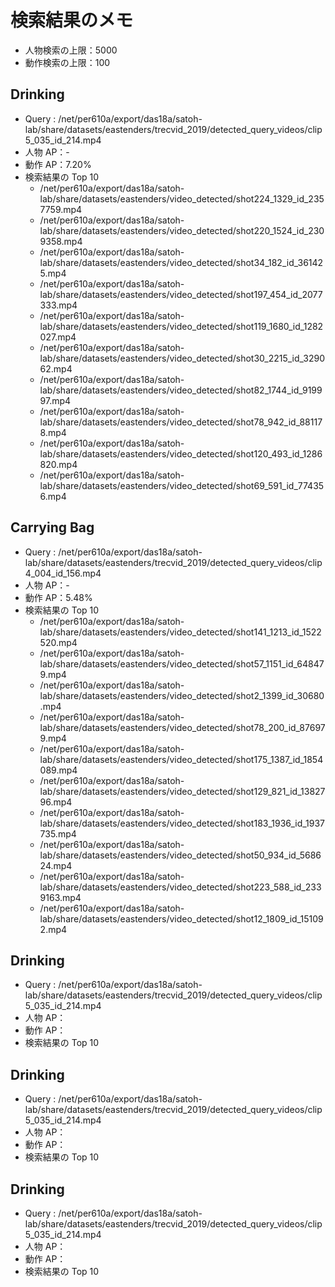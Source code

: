 # 検索結果のメモ
- 人物検索の上限：5000
- 動作検索の上限：100

## Drinking
- Query : /net/per610a/export/das18a/satoh-lab/share/datasets/eastenders/trecvid_2019/detected_query_videos/clip5_035_id_214.mp4
- 人物 AP：-
- 動作 AP：7.20%
- 検索結果の Top 10
  - /net/per610a/export/das18a/satoh-lab/share/datasets/eastenders/video_detected/shot224_1329_id_2357759.mp4
  - /net/per610a/export/das18a/satoh-lab/share/datasets/eastenders/video_detected/shot220_1524_id_2309358.mp4
  - /net/per610a/export/das18a/satoh-lab/share/datasets/eastenders/video_detected/shot34_182_id_361425.mp4
  - /net/per610a/export/das18a/satoh-lab/share/datasets/eastenders/video_detected/shot197_454_id_2077333.mp4
  - /net/per610a/export/das18a/satoh-lab/share/datasets/eastenders/video_detected/shot119_1680_id_1282027.mp4
  - /net/per610a/export/das18a/satoh-lab/share/datasets/eastenders/video_detected/shot30_2215_id_329062.mp4
  - /net/per610a/export/das18a/satoh-lab/share/datasets/eastenders/video_detected/shot82_1744_id_919997.mp4
  - /net/per610a/export/das18a/satoh-lab/share/datasets/eastenders/video_detected/shot78_942_id_881178.mp4
  - /net/per610a/export/das18a/satoh-lab/share/datasets/eastenders/video_detected/shot120_493_id_1286820.mp4
  - /net/per610a/export/das18a/satoh-lab/share/datasets/eastenders/video_detected/shot69_591_id_774356.mp4

## Carrying Bag
- Query : /net/per610a/export/das18a/satoh-lab/share/datasets/eastenders/trecvid_2019/detected_query_videos/clip4_004_id_156.mp4
- 人物 AP：-
- 動作 AP：5.48%
- 検索結果の Top 10
  - /net/per610a/export/das18a/satoh-lab/share/datasets/eastenders/video_detected/shot141_1213_id_1522520.mp4
  - /net/per610a/export/das18a/satoh-lab/share/datasets/eastenders/video_detected/shot57_1151_id_648479.mp4
  - /net/per610a/export/das18a/satoh-lab/share/datasets/eastenders/video_detected/shot2_1399_id_30680.mp4
  - /net/per610a/export/das18a/satoh-lab/share/datasets/eastenders/video_detected/shot78_200_id_876979.mp4
  - /net/per610a/export/das18a/satoh-lab/share/datasets/eastenders/video_detected/shot175_1387_id_1854089.mp4
  - /net/per610a/export/das18a/satoh-lab/share/datasets/eastenders/video_detected/shot129_821_id_1382796.mp4
  - /net/per610a/export/das18a/satoh-lab/share/datasets/eastenders/video_detected/shot183_1936_id_1937735.mp4
  - /net/per610a/export/das18a/satoh-lab/share/datasets/eastenders/video_detected/shot50_934_id_568624.mp4
  - /net/per610a/export/das18a/satoh-lab/share/datasets/eastenders/video_detected/shot223_588_id_2339163.mp4
  - /net/per610a/export/das18a/satoh-lab/share/datasets/eastenders/video_detected/shot12_1809_id_151092.mp4

## Drinking
- Query : /net/per610a/export/das18a/satoh-lab/share/datasets/eastenders/trecvid_2019/detected_query_videos/clip5_035_id_214.mp4
- 人物 AP：
- 動作 AP：
- 検索結果の Top 10

## Drinking
- Query : /net/per610a/export/das18a/satoh-lab/share/datasets/eastenders/trecvid_2019/detected_query_videos/clip5_035_id_214.mp4
- 人物 AP：
- 動作 AP：
- 検索結果の Top 10

## Drinking
- Query : /net/per610a/export/das18a/satoh-lab/share/datasets/eastenders/trecvid_2019/detected_query_videos/clip5_035_id_214.mp4
- 人物 AP：
- 動作 AP：
- 検索結果の Top 10
